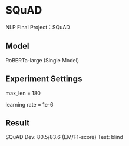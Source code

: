 # SQuAD
NLP Final Project：SQuAD

## Model
RoBERTa-large (Single Model)


## Experiment Settings
max_len = 180

learning rate = 1e-6

## Result
SQuAD
Dev:  80.5/83.6 (EM/F1-score)
Test: blind
